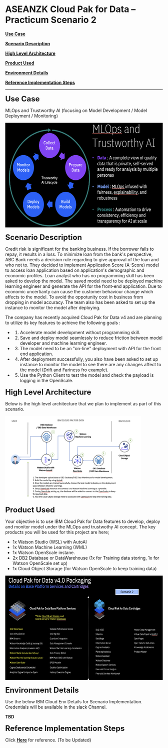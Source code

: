 # ASEANZK Cloud Pak for Data – Practicum Scenario 2

[**Use Case**](#_Toc109841334)

[**Scenario Description**](#_Toc109841335)

[**High Level Architecture**](#_Toc109841336)

[**Product Used**](#_Toc109841337)

[**Environment Details**](#_Toc109841338)

[**Reference Implementation Steps**](#_Toc109841339)

------

<span id="_Toc109841334" class="anchor"></span>
<font size="5">**Use Case**</font>

MLOps and Trustworthy AI (focusing on Model Development / Model Deployment / Monitoring)

<img src="./media/image3.png" style="width:6.1923in;height:3.47067in" alt="MLOps and Trustworthy" />

<span id="_Toc109841335" class="anchor"></span>
<font size="5">**Scenario Description**</font>

Credit risk is significant for the banking business. If the borrower fails to repay, it results in a loss. To minimize loan from the bank's perspective, ABC Bank needs a decision rule regarding to give approval of the loan and who not to. They decided to implement Application Score (A-Score) model to  access loan application based on application's demographic and economic profiles. Loan analyst who has no programming skill has been asked to develop the model. The saved model need to be deployed machine learning engineer and generate the API for the front-end application. Due to economic uncertianty can cause the customer behaviour change which affects to the model. To avoid the oppotunity cost in business from dropping in model accuracy. The team also has been asked to set up the instance to monitor the model after deploying.

The company has recently acquired Cloud Pak for Data v4 and are planning to utilize its key features to achieve the following goals ​:

- 1. Accelerate model development without programming skill.
- 2. Save and deploy model seamlessly to reduce friction between model developer and machine learning engineer.
- 3. The model need to be an "on-line" deployment with API for the front end application. 
- 4. After deployment successfully, you also have been asked to set up instance to monitor the model to see there are any changes affect to the model (Drift and Fariness fro example).
- 5. Use the Python Client to test the model and check the payload is logging in the OpenScale.


​<span id="_Toc109841336" class="anchor"></span>
<font size="5">**High Level Architecture**</font>

Below is the high level architecture that we plan to implement as part
of this scenario.

<img src="./media/image4.png" style="width:4.52188in;height:2.78114in" alt="Architecture" />

<span id="_Toc109841337" class="anchor"></span>
<font size="5">**Product Used**</font>

Your objective is to use IBM Cloud Pak for Data features to develop, deploy and monitor model under the MLOps and trustwothy AI concept. The key products you will be used for this project are here;

- 1x Watson Studio (WSL) with AutoAI
- 1x Watson Machine Learning (WML) 
- 1x Watson OpenScale instane. 
- 2x DB2 Database or DataWarehouse (1x for Training data storing, 1x for Watson OpenScale set up)
- 1x Cloud Object Storage (for Watson OpenScale to keep training data)

<img src="./media/image5.png" style="width:6.1923in;height:3.47067in" alt="Product List" />

<span id="_Toc109841338" class="anchor"></span>
<font size="5">**Environment Details**</font>

Use the below IBM Cloud Env Details for Scenario Implementation.
Credentials will be available in the slack Channel.

**TBD**

<span id="_Toc109841339" class="anchor"></span>
<font size="5"> **Reference Implementation Steps** </font>

Click [**Here**](Scenario2.pdf) for reference. (To be Updated)
